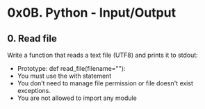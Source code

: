 # 0x0B. Python - Input/Output

## 0. Read file

Write a function that reads a text file (UTF8) and prints it to stdout:

- Prototype: def read_file(filename=""):
- You must use the with statement
- You don’t need to manage file permission or file doesn't exist exceptions.
- You are not allowed to import any module
